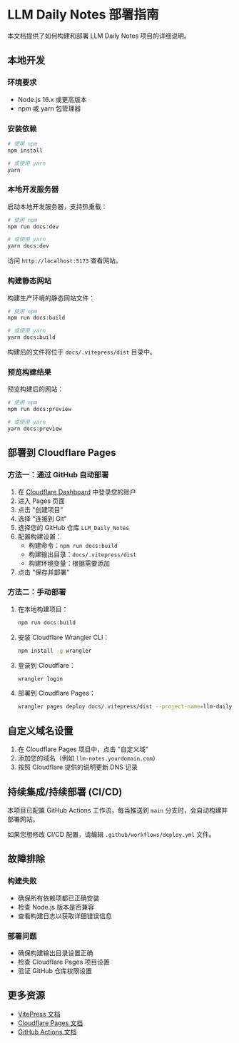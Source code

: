 # LLM Daily Notes 部署指南

本文档提供了如何构建和部署 LLM Daily Notes 项目的详细说明。

## 本地开发

### 环境要求

- Node.js 16.x 或更高版本
- npm 或 yarn 包管理器

### 安装依赖

```bash
# 使用 npm
npm install

# 或使用 yarn
yarn
```

### 本地开发服务器

启动本地开发服务器，支持热重载：

```bash
# 使用 npm
npm run docs:dev

# 或使用 yarn
yarn docs:dev
```

访问 `http://localhost:5173` 查看网站。

### 构建静态网站

构建生产环境的静态网站文件：

```bash
# 使用 npm
npm run docs:build

# 或使用 yarn
yarn docs:build
```

构建后的文件将位于 `docs/.vitepress/dist` 目录中。

### 预览构建结果

预览构建后的网站：

```bash
# 使用 npm
npm run docs:preview

# 或使用 yarn
yarn docs:preview
```

## 部署到 Cloudflare Pages

### 方法一：通过 GitHub 自动部署

1. 在 [Cloudflare Dashboard](https://dash.cloudflare.com/) 中登录您的账户
2. 进入 Pages 页面
3. 点击 "创建项目"
4. 选择 "连接到 Git"
5. 选择您的 GitHub 仓库 `LLM_Daily_Notes`
6. 配置构建设置：
   - 构建命令：`npm run docs:build`
   - 构建输出目录：`docs/.vitepress/dist`
   - 构建环境变量：根据需要添加
7. 点击 "保存并部署"

### 方法二：手动部署

1. 在本地构建项目：
   ```bash
   npm run docs:build
   ```

2. 安装 Cloudflare Wrangler CLI：
   ```bash
   npm install -g wrangler
   ```

3. 登录到 Cloudflare：
   ```bash
   wrangler login
   ```

4. 部署到 Cloudflare Pages：
   ```bash
   wrangler pages deploy docs/.vitepress/dist --project-name=llm-daily-notes
   ```

## 自定义域名设置

1. 在 Cloudflare Pages 项目中，点击 "自定义域"
2. 添加您的域名（例如 `llm-notes.yourdomain.com`）
3. 按照 Cloudflare 提供的说明更新 DNS 记录

## 持续集成/持续部署 (CI/CD)

本项目已配置 GitHub Actions 工作流，每当推送到 `main` 分支时，会自动构建并部署网站。

如果您想修改 CI/CD 配置，请编辑 `.github/workflows/deploy.yml` 文件。

## 故障排除

### 构建失败

- 确保所有依赖项都已正确安装
- 检查 Node.js 版本是否兼容
- 查看构建日志以获取详细错误信息

### 部署问题

- 确保构建输出目录设置正确
- 检查 Cloudflare Pages 项目设置
- 验证 GitHub 仓库权限设置

## 更多资源

- [VitePress 文档](https://vitepress.dev/)
- [Cloudflare Pages 文档](https://developers.cloudflare.com/pages/)
- [GitHub Actions 文档](https://docs.github.com/en/actions)

